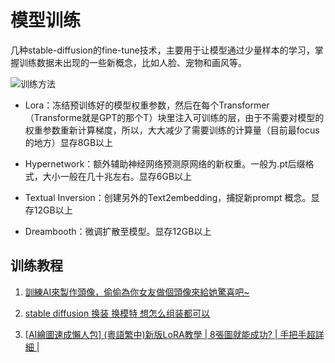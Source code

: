 # 模型训练

几种stable-diffusion的fine-tune技术，主要用于让模型通过少量样本的学习，掌握训练数据未出现的一些新概念，比如人脸、宠物和画风等。

![训练方法](https://pic3.zhimg.com/80/v2-66b8506e19ccc32cfc2c73acf99df882_1440w.webp)

- Lora：冻结预训练好的模型权重参数，然后在每个Transformer（Transforme就是GPT的那个T）块里注入可训练的层，由于不需要对模型的权重参数重新计算梯度，所以，大大减少了需要训练的计算量（目前最focus的地方）显存8GB以上

- Hypernetwork：额外辅助神经网络预测原网络的新权重。一般为.pt后缀格式，大小一般在几十兆左右。显存6GB以上

- Textual Inversion：创建另外的Text2embedding，捕捉新prompt 概念。显存12GB以上

- Dreambooth：微调扩散至模型。显存12GB以上

## 训练教程

1. [訓練AI來製作頭像，偷偷為你女友做個頭像來給她驚喜吧~](https://www.youtube.com/watch?v=SDNB07J3fFE)

2. [stable diffusion 换装 换模特 想怎么组装都可以](https://www.youtube.com/watch?v=TK31N_vHVJY)

3. [[AI繪圖速成懶人包] (粵語繁中)新版LoRA教學 | 8張圖就能成功? | 手把手超詳細 |](https://www.youtube.com/watch?v=is7TNhPVJEo)